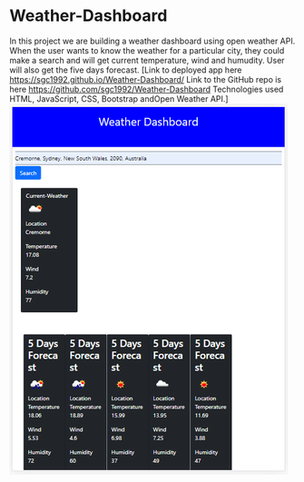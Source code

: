 # Weather-Dashboard
In this project we are building a weather dashboard using open weather API.
When the user wants to know the weather for a particular city, they could make a search and will get current temperature, wind and humudity.
User will also get the five days forecast.
[Link to deployed app here
https://sgc1992.github.io/Weather-Dashboard/
Link to the GitHub repo is here
https://github.com/sgc1992/Weather-Dashboard
Technologies used
HTML, JavaScript, CSS, Bootstrap andOpen Weather API.]
![](./screenshot.PNG "Description goes here")
